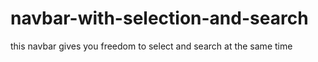 # navbar-with-selection-and-search
this  navbar gives you freedom to select and search at the same time 
